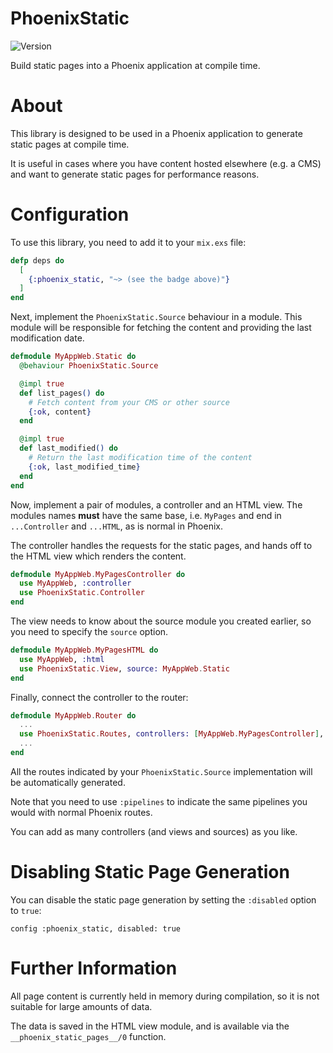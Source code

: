 # PhoenixStatic

![Version](https://img.shields.io/hexpm/v/phoenix_static)

Build static pages into a Phoenix application at compile time.

# About

This library is designed to be used in a Phoenix application to generate static pages at compile time.

It is useful in cases where you have content hosted elsewhere (e.g. a CMS) and want to generate static pages for performance reasons.

# Configuration

To use this library, you need to add it to your `mix.exs` file:

```elixir
defp deps do
  [
    {:phoenix_static, "~> (see the badge above)"}
  ]
end
```

Next, implement the `PhoenixStatic.Source` behaviour in a module.
This module will be responsible for fetching the content and providing the last modification date.

```elixir
defmodule MyAppWeb.Static do
  @behaviour PhoenixStatic.Source

  @impl true
  def list_pages() do
    # Fetch content from your CMS or other source
    {:ok, content}
  end

  @impl true
  def last_modified() do
    # Return the last modification time of the content
    {:ok, last_modified_time}
  end
end
```

Now, implement a pair of modules, a controller and an HTML view.
The modules names **must** have the same base, i.e. `MyPages`
and end in `...Controller` and `...HTML`, as is normal in Phoenix.

The controller handles the requests for the static pages, and hands off
to the HTML view which renders the content.

```elixir
defmodule MyAppWeb.MyPagesController do
  use MyAppWeb, :controller
  use PhoenixStatic.Controller
end
```

The view needs to know about the source module you created earlier, so you need to specify the `source` option.

```elixir
defmodule MyAppWeb.MyPagesHTML do
  use MyAppWeb, :html
  use PhoenixStatic.View, source: MyAppWeb.Static
end
```

Finally, connect the controller to the router:

```elixir
defmodule MyAppWeb.Router do
  ...
  use PhoenixStatic.Routes, controllers: [MyAppWeb.MyPagesController], pipelines: [:browser]
  ...
end
```

All the routes indicated by your `PhoenixStatic.Source` implementation will be
automatically generated.

Note that you need to use `:pipelines` to indicate the same pipelines you would with normal Phoenix routes.

You can add as many controllers (and views and sources) as you like.

# Disabling Static Page Generation

You can disable the static page generation by setting the `:disabled` option to `true`:

```
config :phoenix_static, disabled: true
```

# Further Information

All page content is currently held in memory during compilation, so it is not
suitable for large amounts of data.

The data is saved in the HTML view module, and is available via the
`__phoenix_static_pages__/0` function.
